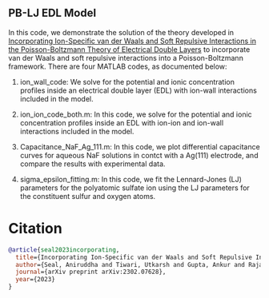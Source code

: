 ## PB-LJ EDL Model

In this code, we demonstrate the solution of the theory developed in <a href="https://arxiv.org/abs/2302.07628">Incorporating Ion-Specific van der Waals and Soft Repulsive Interactions in the Poisson-Boltzmann Theory of Electrical Double Layers</a> to incorporate van der Waals and soft repulsive interactions into a Poisson-Boltzmann framework. There are four MATLAB codes, as documented below:

1. ion_wall_code: We solve for the potential and ionic concentration profiles inside an electrical double layer (EDL) with ion-wall interactions included in the model.

2. ion_ion_code_both.m: In this code, we solve for the potential and ionic concentration profiles inside an EDL with ion-ion and ion-wall interactions included in the model.

3. Capacitance_NaF_Ag_111.m: In this code, we plot differential capacitance curves for aqueous NaF solutions in contct with a Ag(111) electrode, and compare the results with experimental data.

4. sigma_epsilon_fitting.m: In this code, we fit the Lennard-Jones (LJ) parameters for the polyatomic sulfate ion using the LJ parameters for the constituent sulfur and oxygen atoms.

# Citation

```bibtex
@article{seal2023incorporating,
  title={Incorporating Ion-Specific van der Waals and Soft Repulsive Interactions in the Poisson-Boltzmann Theory of Electrical Double Layers},
  author={Seal, Aniruddha and Tiwari, Utkarsh and Gupta, Ankur and Rajan, Ananth Govind},
  journal={arXiv preprint arXiv:2302.07628},
  year={2023}
}
```
